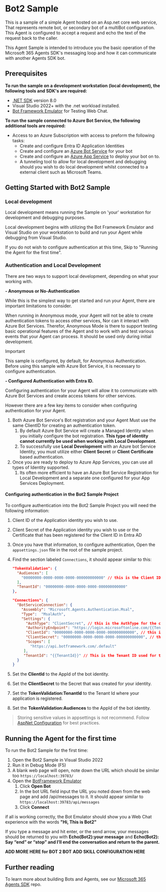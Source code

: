 ﻿# Bot2 Sample

This is a sample of a simple Agent hosted on an Asp.net core web service, That represents remote bot, or secondary bot of a multiBot configuration.  This Agent is configured to accept a request and echo the text of the request back to the caller.

This Agent Sample is intended to introduce you the basic operation of the Microsoft 365 Agents SDK's messaging loop and how it can communicate with another Agents SDK bot.

## Prerequisites

**To run the sample on a development workstation (local development), the following tools and SDK's are required:**

- [.NET SDK](https://dotnet.microsoft.com/download) version 8.0
- Visual Studio 2022+ with the .net workload installed.
- [Bot Framework Emulator](https://github.com/Microsoft/BotFramework-Emulator/releases) for Testing Web Chat.

**To run the sample connected to Azure Bot Service, the following additional tools are required:**

- Access to an Azure Subscription with access to preform the following tasks:
    - Create and configure Entra ID Application Identities
    - Create and configure an [Azure Bot Service](https://aka.ms/AgentsSDK-CreateBot) for your bot
    - Create and configure an [Azure App Service](https://learn.microsoft.com/azure/app-service/) to deploy your bot on to.
    - A tunneling tool to allow for local development and debugging should you wish to do local development whilst connected to a external client such as Microsoft Teams.

## Getting Started with Bot2 Sample

### Local development

Local development means running the Sample on 'your' workstation for development and debugging purposes.

Local development begins with utilizing the Bot Framework Emulator and Visual Studio on your workstation to build and run your Agent while debugging from Visual Studio.

If you do not wish to configure authentication at this time, Skip to "Running the Agent for the first time".

### Authentication and Local Development

There are two ways to support local development, depending on what your working with.

**- Anonymous or No-Authentication**

While this is the simplest way to get started and run your Agent, there are important limitations to consider.

When running in Anonymous mode, your Agent will not be able to create authentication tokens to access other services, Nor can it interact with Azure Bot Services. Therefor, Anonymous Mode is there to support testing basic operational features of the Agent and to work with and test various events that your Agent can process. It should be used only during initial development.

> [!IMPORTANT]
> This sample is configured, by default, for Anonymous Authentication. Before using this sample with Azure Bot Service, it is necessary to configure authentication.

**- Configured Authentication with Entra ID.**

Configuring authentication for your Agent will allow it to communicate with Azure Bot Services and create access tokens for other services.

However there are a few key items to consider when configuring authentication for your Agent.

1. Both Azure Bot Service's Bot registration and your Agent Must use the same ClientID for creating an authentication token.
    1. By default Azure Bot Service will create a Managed Identity when you initially configure the bot registration.  **This type of identity cannot currently be used when working with Local Development**.
    1. To successfully use **Local Development** with an Azure bot Service Identity, you must utilize either **Client Secret** or **Client Certificate** based authentication.
1. Once you are ready to deploy to Azure App Services, you can use all types of Identity supported.
    1. Its often more efficient to have an Azure Bot Service Registration for Local Development and a separate one configured for your App Services Deployment.

#### Configuring authentication in the Bot2 Sample Project

To configure authentication into the Bot2 Sample Project you will need the following information:

1. Client ID of the Application identity you wish to use.
1. Client Secret of the Application identity you wish to use or the Certificate that has been registered for the Client ID in Entra AD

1. Once you have that information, to configure authentication, Open the `appsettings.json` file in the root of the sample project.

1. Find the section labeled `Connections`, it should appear similar to this:

     ```json
     "TokenValidation": {
       "Audiences": [
         "00000000-0000-0000-0000-000000000000" // this is the Client ID used for the Azure Bot
       ],
       "TenantId": "00000000-0000-0000-0000-000000000000"
     },

     "Connections": {
       "BotServiceConnection": {
         "Assembly": "Microsoft.Agents.Authentication.Msal",
         "Type":  "MsalAuth",
         "Settings": {
           "AuthType": "ClientSecret", // this is the AuthType for the connection, valid values can be found in Microsoft.Agents.Authentication.Msal.Model.AuthTypes.  The default is ClientSecret.
           "AuthorityEndpoint": "https://login.microsoftonline.com/{{TenantId}}",
           "ClientId": "00000000-0000-0000-0000-000000000000", // this is the Client ID used for the connection.
           "ClientSecret": "00000000-0000-0000-0000-000000000000", // this is the Client Secret used for the connection.
           "Scopes": [
             "https://api.botframework.com/.default"
          ],
          "TenantId": "{{TenantId}}" // This is the Tenant ID used for the Connection. 
       }
     }
     ```
    
1. Set the **ClientId** to the AppId of the bot identity.
1. Set the **ClientSecret** to the Secret that was created for your identity.
1. Set the **TokenValidation:TenantId** to the Tenant Id where your application is registered.
1. Set the **TokenValidation:Audiences** to the AppId of the bot identity.

> Storing sensitive values in appsettings is not recommend.  Follow [AspNet Configuration](https://learn.microsoft.com/en-us/aspnet/core/fundamentals/configuration/?view=aspnetcore-9.0) for best practices.

## Running the Agent for the first time

To run the Bot2 Sample for the first time:

1. Open the Bot2 Sample in Visual Studio 2022
1. Run it in Debug Mode (F5)
1. A blank web page will open, note down the URL which should be similar too `https://localhost:39783/`
1. Open the [BotFramework Emulator](https://github.com/Microsoft/BotFramework-Emulator/releases)
    1. Click **Open Bot**
    1. In the bot URL field input the URL you noted down from the web page and add /api/messages to it. It should appear similar to `https://localhost:39783/api/messages`
    1. Click **Connect**

if all is working correctly, the Bot Emulator should show you a Web Chat experience with the words **"Hi, This is Bot2"**

If you type a message and hit enter, or the send arrow, your messages should be returned to you with **Echo(Bot2):your message** and **Echo(Bot2): Say “end” or “stop” and I’ll end the conversation and return to the parent.**

**ADD MORE HERE for BOT 2 BOT**
**ADD SKILL CONFIGURATION HERE**

## Further reading
To learn more about building Bots and Agents, see our [Microsoft 365 Agents SDK](https://github.com/microsoft/agents) repo.